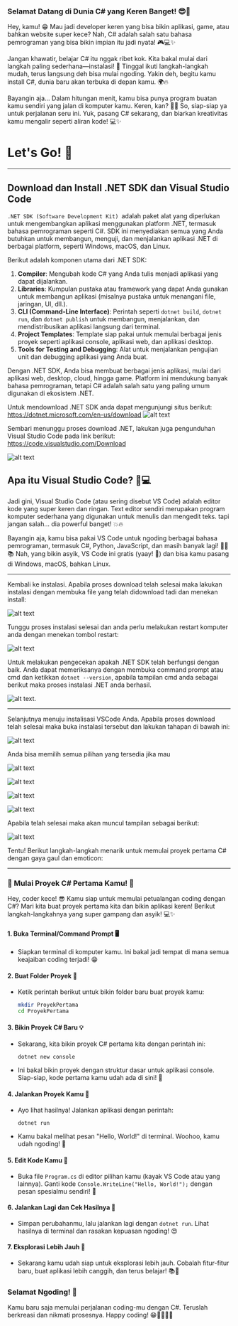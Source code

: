### Selamat Datang di Dunia C# yang Keren Banget! 😎🚀

Hey, kamu! 😁 Mau jadi developer keren yang bisa bikin aplikasi, game, atau bahkan website super kece? Nah, C# adalah salah satu bahasa pemrograman yang bisa bikin impian itu jadi nyata! 🎮💻✨

Jangan khawatir, belajar C# itu nggak ribet kok. Kita bakal mulai dari langkah paling sederhana—instalasi! 🎉 Tinggal ikuti langkah-langkah mudah, terus langsung deh bisa mulai ngoding. Yakin deh, begitu kamu install C#, dunia baru akan terbuka di depan kamu. 🌍🔥

Bayangin aja... Dalam hitungan menit, kamu bisa punya program buatan kamu sendiri yang jalan di komputer kamu. Keren, kan? 🤩💡 So, siap-siap ya untuk perjalanan seru ini. Yuk, pasang C# sekarang, dan biarkan kreativitas kamu mengalir seperti aliran kode! 💻✨

# Let's Go! 🚀

---

## Download dan Install .NET SDK dan Visual Studio Code

`.NET SDK (Software Development Kit) `adalah paket alat yang diperlukan untuk mengembangkan aplikasi menggunakan platform .NET, termasuk bahasa pemrograman seperti C#. SDK ini menyediakan semua yang Anda butuhkan untuk membangun, menguji, dan menjalankan aplikasi .NET di berbagai platform, seperti Windows, macOS, dan Linux.

Berikut adalah komponen utama dari .NET SDK:

1. **Compiler**: Mengubah kode C# yang Anda tulis menjadi aplikasi yang dapat dijalankan.
2. **Libraries**: Kumpulan pustaka atau framework yang dapat Anda gunakan untuk membangun aplikasi (misalnya pustaka untuk menangani file, jaringan, UI, dll.).
3. **CLI (Command-Line Interface)**: Perintah seperti `dotnet build`, `dotnet run`, dan `dotnet publish` untuk membangun, menjalankan, dan mendistribusikan aplikasi langsung dari terminal.
4. **Project Templates**: Template siap pakai untuk memulai berbagai jenis proyek seperti aplikasi console, aplikasi web, dan aplikasi desktop.
5. **Tools for Testing and Debugging**: Alat untuk menjalankan pengujian unit dan debugging aplikasi yang Anda buat.

Dengan .NET SDK, Anda bisa membuat berbagai jenis aplikasi, mulai dari aplikasi web, desktop, cloud, hingga game. Platform ini mendukung banyak bahasa pemrograman, tetapi C# adalah salah satu yang paling umum digunakan di ekosistem .NET.

Untuk mendownload .NET SDK anda dapat mengunjungi situs berikut:
https://dotnet.microsoft.com/en-us/download
![alt text](/image/image.png)

Sembari menunggu proses download .NET, lakukan juga pengunduhan Visual Studio Code pada link berikut:
https://code.visualstudio.com/Download

![alt text](/image/image-1.png)

## Apa itu Visual Studio Code? 🤔💻

Jadi gini, Visual Studio Code (atau sering disebut VS Code) adalah editor kode yang super keren dan ringan. Text editor sendiri merupakan program komputer sederhana yang digunakan untuk menulis dan mengedit teks. tapi jangan salah... dia powerful banget! 💥🔥

Bayangin aja, kamu bisa pakai VS Code untuk ngoding berbagai bahasa pemrograman, termasuk C#, Python, JavaScript, dan masih banyak lagi! 🧑‍💻📚 Nah, yang bikin asyik, VS Code ini gratis (yaay! 🎉) dan bisa kamu pasang di Windows, macOS, bahkan Linux.

---

Kembali ke instalasi. Apabila proses download telah selesai maka lakukan instalasi dengan membuka file yang telah didownload tadi dan menekan install:

![alt text](/image/image-2.png)

Tunggu proses instalasi selesai dan anda perlu melakukan restart komputer anda dengan menekan tombol restart:

![alt text](/image/image-3.png)

Untuk melakukan pengecekan apakah .NET SDK telah berfungsi dengan baik. Anda dapat memeriksanya dengan membuka command prompt atau cmd dan ketikkan `dotnet --version`, apabila tampilan cmd anda sebagai berikut maka proses instalasi .NET anda berhasil.

![alt text](/image/image-4.png).

---

Selanjutnya menuju instalisasi VSCode Anda. Apabila proses download telah selesai maka buka instalasi tersebut dan lakukan tahapan di bawah ini:

![alt text](/image/f-image.png)

Anda bisa memilih semua pilihan yang tersedia jika mau

![alt text](/image/a-image-1.png)

![alt text](/image/b-image-2.png)

![alt text](/image/c-image-3.png)

![alt text](/image/d-image-4.png)

Apabila telah selesai maka akan muncul tampilan sebagai berikut:

![alt text](/image/e-image-5.png)

Tentu! Berikut langkah-langkah menarik untuk memulai proyek pertama C# dengan gaya gaul dan emoticon:

---

### 🚀 Mulai Proyek C# Pertama Kamu! 🎉

Hey, coder kece! 😎 Kamu siap untuk memulai petualangan coding dengan C#? Mari kita buat proyek pertama kita dan bikin aplikasi keren! Berikut langkah-langkahnya yang super gampang dan asyik! 💻✨

#### 1. **Buka Terminal/Command Prompt** 🖥️
   - Siapkan terminal di komputer kamu. Ini bakal jadi tempat di mana semua keajaiban coding terjadi! 😁

#### 2. **Buat Folder Proyek** 📂
   - Ketik perintah berikut untuk bikin folder baru buat proyek kamu:
     ```bash
     mkdir ProyekPertama
     cd ProyekPertama
     ```

#### 3. **Bikin Proyek C# Baru** 💡
   - Sekarang, kita bikin proyek C# pertama kita dengan perintah ini:
     ```bash
     dotnet new console
     ```
   - Ini bakal bikin proyek dengan struktur dasar untuk aplikasi console. Siap-siap, kode pertama kamu udah ada di sini! 🎉

#### 4. **Jalankan Proyek Kamu** 🚀
   - Ayo lihat hasilnya! Jalankan aplikasi dengan perintah:
     ```bash
     dotnet run
     ```
   - Kamu bakal melihat pesan "Hello, World!" di terminal. Woohoo, kamu udah ngoding! 🙌

#### 5. **Edit Kode Kamu** 📝
   - Buka file `Program.cs` di editor pilihan kamu (kayak VS Code atau yang lainnya). Ganti kode `Console.WriteLine("Hello, World!");` dengan pesan spesialmu sendiri! 🎨

#### 6. **Jalankan Lagi dan Cek Hasilnya** 🔄
   - Simpan perubahanmu, lalu jalankan lagi dengan `dotnet run`. Lihat hasilnya di terminal dan rasakan kepuasan ngoding! 😍

#### 7. **Eksplorasi Lebih Jauh** 🌟
   - Sekarang kamu udah siap untuk eksplorasi lebih jauh. Cobalah fitur-fitur baru, buat aplikasi lebih canggih, dan terus belajar! 📚🚀

### Selamat Ngoding! 🎉
Kamu baru saja memulai perjalanan coding-mu dengan C#. Teruslah berkreasi dan nikmati prosesnya. Happy coding! 😁👨‍💻👩‍💻